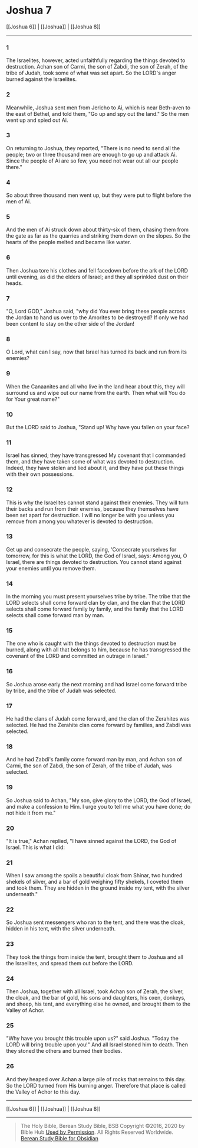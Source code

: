 # Joshua 7

[[Joshua 6]] | [[Joshua]] | [[Joshua 8]]

---

### 1
The Israelites, however, acted unfaithfully regarding the things devoted to destruction. Achan son of Carmi, the son of Zabdi, the son of Zerah, of the tribe of Judah, took some of what was set apart. So the LORD's anger burned against the Israelites.

### 2
Meanwhile, Joshua sent men from Jericho to Ai, which is near Beth-aven to the east of Bethel, and told them, "Go up and spy out the land." So the men went up and spied out Ai.

### 3
On returning to Joshua, they reported, "There is no need to send all the people; two or three thousand men are enough to go up and attack Ai. Since the people of Ai are so few, you need not wear out all our people there."

### 4
So about three thousand men went up, but they were put to flight before the men of Ai.

### 5
And the men of Ai struck down about thirty-six of them, chasing them from the gate as far as the quarries and striking them down on the slopes. So the hearts of the people melted and became like water.

### 6
Then Joshua tore his clothes and fell facedown before the ark of the LORD until evening, as did the elders of Israel; and they all sprinkled dust on their heads.

### 7
"O, Lord GOD," Joshua said, "why did You ever bring these people across the Jordan to hand us over to the Amorites to be destroyed? If only we had been content to stay on the other side of the Jordan!

### 8
O Lord, what can I say, now that Israel has turned its back and run from its enemies?

### 9
When the Canaanites and all who live in the land hear about this, they will surround us and wipe out our name from the earth. Then what will You do for Your great name?"

### 10
But the LORD said to Joshua, "Stand up! Why have you fallen on your face?

### 11
Israel has sinned; they have transgressed My covenant that I commanded them, and they have taken some of what was devoted to destruction. Indeed, they have stolen and lied about it, and they have put these things with their own possessions.

### 12
This is why the Israelites cannot stand against their enemies. They will turn their backs and run from their enemies, because they themselves have been set apart for destruction. I will no longer be with you unless you remove from among you whatever is devoted to destruction.

### 13
Get up and consecrate the people, saying, 'Consecrate yourselves for tomorrow, for this is what the LORD, the God of Israel, says: Among you, O Israel, there are things devoted to destruction. You cannot stand against your enemies until you remove them.

### 14
In the morning you must present yourselves tribe by tribe. The tribe that the LORD selects shall come forward clan by clan, and the clan that the LORD selects shall come forward family by family, and the family that the LORD selects shall come forward man by man.

### 15
The one who is caught with the things devoted to destruction must be burned, along with all that belongs to him, because he has transgressed the covenant of the LORD and committed an outrage in Israel."

### 16
So Joshua arose early the next morning and had Israel come forward tribe by tribe, and the tribe of Judah was selected.

### 17
He had the clans of Judah come forward, and the clan of the Zerahites was selected. He had the Zerahite clan come forward by families, and Zabdi was selected.

### 18
And he had Zabdi's family come forward man by man, and Achan son of Carmi, the son of Zabdi, the son of Zerah, of the tribe of Judah, was selected.

### 19
So Joshua said to Achan, "My son, give glory to the LORD, the God of Israel, and make a confession to Him. I urge you to tell me what you have done; do not hide it from me."

### 20
"It is true," Achan replied, "I have sinned against the LORD, the God of Israel. This is what I did:

### 21
When I saw among the spoils a beautiful cloak from Shinar, two hundred shekels of silver, and a bar of gold weighing fifty shekels, I coveted them and took them. They are hidden in the ground inside my tent, with the silver underneath."

### 22
So Joshua sent messengers who ran to the tent, and there was the cloak, hidden in his tent, with the silver underneath.

### 23
They took the things from inside the tent, brought them to Joshua and all the Israelites, and spread them out before the LORD.

### 24
Then Joshua, together with all Israel, took Achan son of Zerah, the silver, the cloak, and the bar of gold, his sons and daughters, his oxen, donkeys, and sheep, his tent, and everything else he owned, and brought them to the Valley of Achor.

### 25
"Why have you brought this trouble upon us?" said Joshua. "Today the LORD will bring trouble upon you!" And all Israel stoned him to death. Then they stoned the others and burned their bodies.

### 26
And they heaped over Achan a large pile of rocks that remains to this day. So the LORD turned from His burning anger. Therefore that place is called the Valley of Achor to this day.

---

[[Joshua 6]] | [[Joshua]] | [[Joshua 8]]

---

> The Holy Bible, Berean Study Bible, BSB
> Copyright &copy;2016, 2020 by Bible Hub
> [Used by Permission](https://berean.bible/terms.htm). All Rights Reserved Worldwide.
> [Berean Study Bible for Obsidian](https://github.com/gapmiss/berean-study-bible-for-obsidian)</small>


